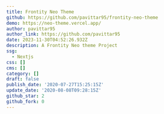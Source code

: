 ```yaml
---
title: Frontity Neo Theme
github: https://github.com/pavittar95/frontity-neo-theme
demo: https://neo-theme.vercel.app/
author: pavittar95
author_link: https://github.com/pavittar95
date: 2023-11-30T04:52:26.932Z
description: A Frontity Neo theme Project
ssg:
  - Nextjs
css: []
cms: []
category: []
draft: false
publish_date: '2020-07-27T15:25:15Z'
update_date: '2020-08-08T09:28:15Z'
github_star: 2
github_fork: 0
---
```

